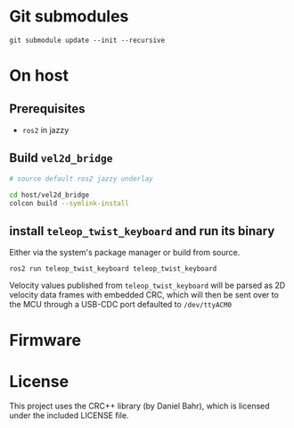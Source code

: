 # Git submodules

`git submodule update --init --recursive`

# On host

## Prerequisites

- `ros2` in jazzy

## Build `vel2d_bridge`

```sh
# source default ros2 jazzy underlay

cd host/vel2d_bridge
colcon build --symlink-install
```

## install `teleop_twist_keyboard` and run its binary

Either via the system's package manager or build from source.

`ros2 run teleop_twist_keyboard teleop_twist_keyboard`

Velocity values published from `teleop_twist_keyboard` will be parsed as 2D
velocity data frames with embedded CRC, which will then be sent over to the MCU
through a USB-CDC port defaulted to `/dev/ttyACM0`

# Firmware

# License

This project uses the CRC++ library (by Daniel Bahr), which is licensed under
the included LICENSE file.
